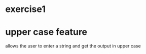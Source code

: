 # exercise1

# upper case feature
allows the user to enter a string and get the output in upper case
